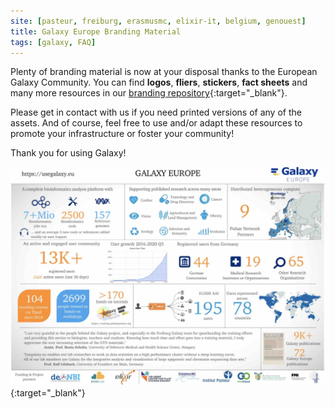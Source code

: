 ```yaml
---
site: [pasteur, freiburg, erasmusmc, elixir-it, belgium, genouest]
title: Galaxy Europe Branding Material
tags: [galaxy, FAQ]
---
```


Plenty of branding material is now at your disposal thanks to the  European Galaxy Community.
You can find **logos**, **fliers**, **stickers**, **fact sheets** and many more resources in
our [branding repository](https://github.com/usegalaxy-eu/branding){:target="_blank"}. 

Please get in contact with us if you need printed versions of any of the assets.
And of course, feel free to use and/or adapt these resources to promote your infrastructure or foster your community! 

Thank you for using Galaxy!

[![Factsheet](/assets/media/fact_sheet.jpg)](https://github.com/usegalaxy-eu/branding){:target="_blank"}
